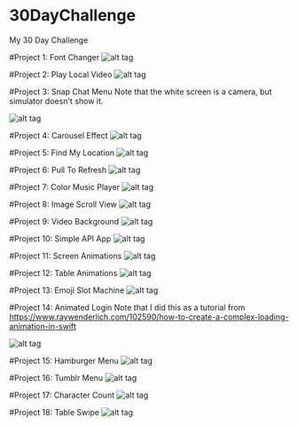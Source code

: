# 30DayChallenge
My 30 Day Challenge

#Project 1: Font Changer
![alt tag](https://github.com/mbenjamin618/30DayChallenge/blob/master/01%20-%20FontChanger/fontChanger.gif)

#Project 2: Play Local Video
![alt tag](https://github.com/mbenjamin618/30DayChallenge/blob/master/02%20-%20PlayLocalVideo/2016-04-16%2021_16_10.gif)

#Project 3: Snap Chat Menu
Note that the white screen is a camera, but simulator doesn't show it. 

![alt tag](https://github.com/mbenjamin618/30DayChallenge/blob/master/03%20-%20SnapChatMenu/snapChatMenu.gif)

#Project 4: Carousel Effect
![alt tag](https://github.com/mbenjamin618/30DayChallenge/blob/master/04%20-%20CarouselEffect/2016-05-01%2009_40_04.gif)

#Project 5: Find My Location
![alt tag](https://github.com/mbenjamin618/30DayChallenge/blob/master/05%20-%20FindMyLocation/2016-05-01%2010_25_16.gif)

#Project 6: Pull To Refresh
![alt tag](https://github.com/mbenjamin618/30DayChallenge/blob/master/06%20-%20PullToRefresh/2016-05-07%2014_36_21.gif)

#Project 7: Color Music Player
![alt tag](https://github.com/mbenjamin618/30DayChallenge/blob/master/07%20-%20ColorMusicPlayer/2016-05-11%2018_58_24.gif)

#Project 8: Image Scroll View
![alt tag](https://github.com/mbenjamin618/30DayChallenge/blob/master/08%20-%20ImageScrollView/2016-05-11%2020_07_15.gif)

#Project 9: Video Background
![alt tag](https://github.com/mbenjamin618/30DayChallenge/blob/master/09%20-%20videoBackground/2016-05-14%2009_28_59.gif)

#Project 10: Simple API App
![alt tag](https://github.com/mbenjamin618/30DayChallenge/blob/master/10%20-%20SimpleRESTApiCall/2016-05-16%2020_04_58.gif)

#Project 11: Screen Animations
![alt tag](https://github.com/mbenjamin618/30DayChallenge/blob/master/11%20-%20SignUpAnimation/appGif.gif)

#Project 12: Table Animations
![alt tag](https://github.com/mbenjamin618/30DayChallenge/blob/master/12%20-%20TableViewControllerAnimations/animation.gif)

#Project 13: Emoji Slot Machine 
![alt tag](https://github.com/mbenjamin618/30DayChallenge/blob/master/13%20-%20EmojiSlotMachine/emoji.gif)

#Project 14: Animated Login 
Note that I did this as a tutorial from https://www.raywenderlich.com/102590/how-to-create-a-complex-loading-animation-in-swift

![alt tag](https://github.com/mbenjamin618/30DayChallenge/blob/master/14%20-%20AnimatedLogin/animation.gif)

#Project 15: Hamburger Menu 
![alt tag](https://github.com/mbenjamin618/30DayChallenge/blob/master/15%20-%20HamburgerMenu/menu.gif)

#Project 16: Tumblr Menu 
![alt tag](https://github.com/mbenjamin618/30DayChallenge/blob/master/16%20-%20TumblrMenuReCreation/tumblr.gif)

#Project 17: Character Count
![alt tag](https://github.com/mbenjamin618/30DayChallenge/blob/master/17%20-%20charLimit/count.gif)

#Project 18: Table Swipe 
![alt tag](https://github.com/mbenjamin618/30DayChallenge/blob/master/18%20-%20CollectionViewAnimation/sideSwipe.gif)



